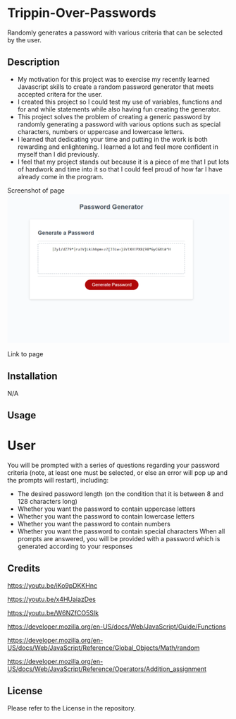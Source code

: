 # Trippin-Over-Passwords
Randomly generates a password with various criteria that can be selected by the user. 

## Description

* My motivation for this project was to exercise my recently learned Javascript skills to create a random password generator that meets accepted critera for the user.
* I created this project so I could test my use of variables, functions and for and while statements while also having fun creating the generator.
* This project solves the problem of creating a generic password by randomly generating a password with various options such as special characters, numbers or uppercase and lowercase letters.
* I learned that dedicating your time and putting in the work is both rewarding and enlightening. I learned a lot and feel more confident in myself than I did previously.
* I feel that my project stands out because it is a piece of me that I put lots of hardwork and time into it so that I could feel proud of how far I have already come in the program.


Screenshot of page
![Alt text](image.png)

Link to page


## Installation
N/A

## Usage

# User
You will be prompted with a series of questions regarding your password criteria (note, at least one must be selected, or else an error will pop up and the prompts will restart), including:
* The desired password length (on the condition that it is between 8 and 128 characters long)
* Whether you want the password to contain uppercase letters
* Whether you want the password to contain lowercase letters
* Whether you want the password to contain numbers
* Whether you want the password to contain special characters
When all prompts are answered, you will be provided with a password which is generated according to your responses

## Credits

https://youtu.be/iKo9pDKKHnc

https://youtu.be/x4HUaiazDes

https://youtu.be/W6NZfCO5SIk

https://developer.mozilla.org/en-US/docs/Web/JavaScript/Guide/Functions

https://developer.mozilla.org/en-US/docs/Web/JavaScript/Reference/Global_Objects/Math/random

https://developer.mozilla.org/en-US/docs/Web/JavaScript/Reference/Operators/Addition_assignment



## License
Please refer to the License in the repository. 